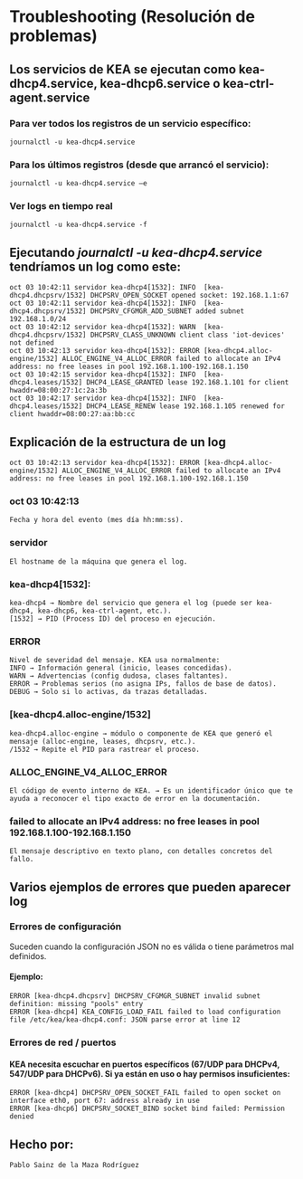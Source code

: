 # Troubleshooting (Resolución de problemas)
## Los servicios de KEA se ejecutan como kea-dhcp4.service, kea-dhcp6.service o kea-ctrl-agent.service
### Para ver todos los registros de un servicio específico:
    journalctl -u kea-dhcp4.service
### Para los últimos registros (desde que arrancó el servicio):
    journalctl -u kea-dhcp4.service –e
### Ver logs en tiempo real
    journalctl -u kea-dhcp4.service -f
## Ejecutando *journalctl -u kea-dhcp4.service* tendríamos un log como este:
    oct 03 10:42:11 servidor kea-dhcp4[1532]: INFO  [kea-dhcp4.dhcpsrv/1532] DHCPSRV_OPEN_SOCKET opened socket: 192.168.1.1:67
    oct 03 10:42:11 servidor kea-dhcp4[1532]: INFO  [kea-dhcp4.dhcpsrv/1532] DHCPSRV_CFGMGR_ADD_SUBNET added subnet 192.168.1.0/24
    oct 03 10:42:12 servidor kea-dhcp4[1532]: WARN  [kea-dhcp4.dhcpsrv/1532] DHCPSRV_CLASS_UNKNOWN client class 'iot-devices' not defined
    oct 03 10:42:13 servidor kea-dhcp4[1532]: ERROR [kea-dhcp4.alloc-engine/1532] ALLOC_ENGINE_V4_ALLOC_ERROR failed to allocate an IPv4 address: no free leases in pool 192.168.1.100-192.168.1.150
    oct 03 10:42:15 servidor kea-dhcp4[1532]: INFO  [kea-dhcp4.leases/1532] DHCP4_LEASE_GRANTED lease 192.168.1.101 for client hwaddr=08:00:27:1c:2a:3b
    oct 03 10:42:17 servidor kea-dhcp4[1532]: INFO  [kea-dhcp4.leases/1532] DHCP4_LEASE_RENEW lease 192.168.1.105 renewed for client hwaddr=08:00:27:aa:bb:cc
## Explicación de la estructura de un log
    oct 03 10:42:13 servidor kea-dhcp4[1532]: ERROR [kea-dhcp4.alloc-engine/1532] ALLOC_ENGINE_V4_ALLOC_ERROR failed to allocate an IPv4 address: no free leases in pool 192.168.1.100-192.168.1.150
### oct 03 10:42:13 
    Fecha y hora del evento (mes día hh:mm:ss).
### servidor
    El hostname de la máquina que genera el log.
### kea-dhcp4[1532]:
    kea-dhcp4 → Nombre del servicio que genera el log (puede ser kea-dhcp4, kea-dhcp6, kea-ctrl-agent, etc.).
    [1532] → PID (Process ID) del proceso en ejecución.
### ERROR 
    Nivel de severidad del mensaje. KEA usa normalmente:
    INFO → Información general (inicio, leases concedidas).
    WARN → Advertencias (config dudosa, clases faltantes).
    ERROR → Problemas serios (no asigna IPs, fallos de base de datos).
    DEBUG → Solo si lo activas, da trazas detalladas.
### [kea-dhcp4.alloc-engine/1532]
    kea-dhcp4.alloc-engine → módulo o componente de KEA que generó el mensaje (alloc-engine, leases, dhcpsrv, etc.).
    /1532 → Repite el PID para rastrear el proceso.
### ALLOC_ENGINE_V4_ALLOC_ERROR
    El código de evento interno de KEA. → Es un identificador único que te ayuda a reconocer el tipo exacto de error en la documentación.
### failed to allocate an IPv4 address: no free leases in pool 192.168.1.100-192.168.1.150
    El mensaje descriptivo en texto plano, con detalles concretos del fallo.
## Varios ejemplos de errores que pueden aparecer log
### Errores de configuración
Suceden cuando la configuración JSON no es válida o tiene parámetros mal definidos.
#### Ejemplo:
    ERROR [kea-dhcp4.dhcpsrv] DHCPSRV_CFGMGR_SUBNET invalid subnet definition: missing "pools" entry
    ERROR [kea-dhcp4] KEA_CONFIG_LOAD_FAIL failed to load configuration file /etc/kea/kea-dhcp4.conf: JSON parse error at line 12
### Errores de red / puertos
#### KEA necesita escuchar en puertos específicos (67/UDP para DHCPv4, 547/UDP para DHCPv6). Si ya están en uso o hay permisos insuficientes:
    ERROR [kea-dhcp4] DHCPSRV_OPEN_SOCKET_FAIL failed to open socket on interface eth0, port 67: address already in use
    ERROR [kea-dhcp6] DHCPSRV_SOCKET_BIND socket bind failed: Permission denied
## Hecho por:
`Pablo Sainz de la Maza Rodríguez`